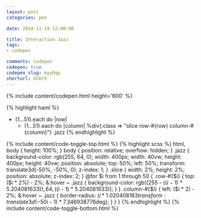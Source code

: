```yaml
---
layout: post
categories: pen

date: 2014-11-19 12:00:00

title: Interaction Jazz
tags:
- codepen

comments: codepen
codepen: true
codepen_slug: myyRqp
shorturl: bhbt9
---
```



{% include content/codepen.html height='600' %}

{% highlight haml %}
- (1...51).each do |row|
    - (1...51).each do |column|
        %div{:class => "slice  row-#{row}  column-#{column}"}
.jazz
{% endhighlight %}

{% include content/code-toggle-top.html %}
{% highlight scss %}
html,
body {
    height: 100%;
}
body {
    position: relative;
    overflow: hidden;
}
.jazz {
    background-color: rgb(255, 64, 0);
    width:  400px;
    width:   40vw;
    height: 400px;
    height:  40vw;
    position: absolute;
    top:  50%;
    left: 50%;
    transform: translate3d(-50%, -50%, 0);
    z-index: 1;
}
.slice {
    width:  2%;
    height: 2%;
    position: absolute;
    z-index: 2;
}
@for $i from 1 through 50 {
    .row-#{$i} {
        top: ($i * 2%) - 2%;
        &:hover ~ .jazz {
            background-color: rgb((255 - (($i - 1) * 5.204081633)), 64, (($i - 1) * 5.204081633));
        }
    }
    .column-#{$i} {
        left: ($i * 2) - 2%;
        &:hover ~ .jazz {
            border-radius: ($i * 1.020408163%) - 1%;
            transform: translate3d(-50%, -50%, 0) rotate(($i - 1) * 7.346938776deg);
        }
    }
}
{% endhighlight %}
{% include content/code-toggle-bottom.html %}
